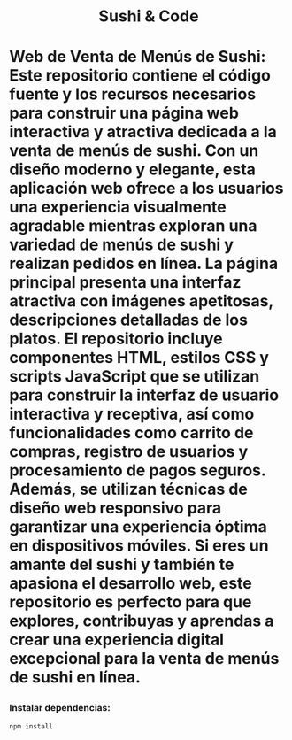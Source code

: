 <h1 align="center">Sushi & Code<h1/>

Web de Venta de Menús de Sushi: Este repositorio contiene el código fuente y los recursos necesarios para construir una página web interactiva y atractiva dedicada a la venta de menús de sushi. Con un diseño moderno y elegante, esta aplicación web ofrece a los usuarios una experiencia visualmente agradable mientras exploran una variedad de menús de sushi y realizan pedidos en línea. La página principal presenta una interfaz atractiva con imágenes apetitosas, descripciones detalladas de los platos. El repositorio incluye componentes HTML, estilos CSS y scripts JavaScript que se utilizan para construir la interfaz de usuario interactiva y receptiva, así como funcionalidades como carrito de compras, registro de usuarios y procesamiento de pagos seguros. Además, se utilizan técnicas de diseño web responsivo para garantizar una experiencia óptima en dispositivos móviles. Si eres un amante del sushi y también te apasiona el desarrollo web, este repositorio es perfecto para que explores, contribuyas y aprendas a crear una experiencia digital excepcional para la venta de menús de sushi en línea.


### Instalar dependencias:

```
npm install 
```
